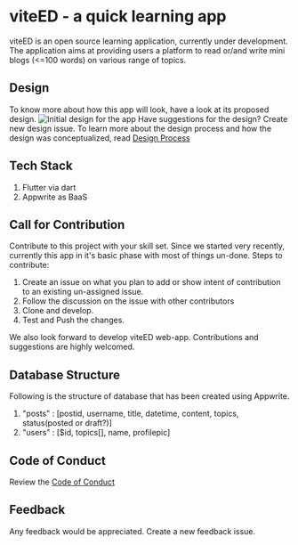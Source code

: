 # viteED - a quick learning app
viteED is an open source learning application, currently under development. The application aims at providing users a platform to read or/and write mini blogs (<=100 words) on various range of topics. 

## Design
To know more about how this app will look, have a look at its proposed design. 
![Initial design for the app](images/design001.png)
Have suggestions for the design? Create new design issue. 
To learn more about the design process and how the design was conceptualized, read [Design Process](/Documentation/Design_Process.md)

## Tech Stack
1. Flutter via dart
2. Appwrite as BaaS 

## Call for Contribution
Contribute to this project with your skill set. Since we started very recently, currently this app in it's basic phase with most of things un-done. 
Steps to contribute:
1. Create an issue on what you plan to add or show intent of contribution to an existing un-assigned issue.
2. Follow the discussion on the issue with other contributors 
3. Clone and develop. 
4. Test and Push the changes. 

We also look forward to develop viteED web-app. Contributions and suggestions are highly welcomed. 

## Database Structure 
Following is the structure of database that has been created using Appwrite. 

1. "posts" : [postid, username, title, datetime, content, topics, status(posted or draft?)]
2. "users" : [$id, topics[], name, profilepic]  
 

## Code of Conduct 
Review the [Code of Conduct](Code%20of%20Conduct.md)

## Feedback 
Any feedback would be appreciated. Create a new feedback issue. 
